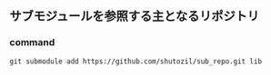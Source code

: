 ## サブモジュールを参照する主となるリポジトリ

### command

```
git submodule add https://github.com/shutozil/sub_repo.git lib
```
